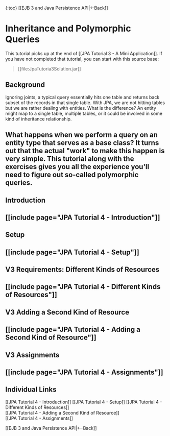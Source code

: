 {:toc}
[[EJB 3 and Java Persistence API|<-Back]]
# Inheritance and Polymorphic Queries
This tutorial picks up at the end of [[JPA Tutorial 3 - A Mini Application]]. If you have not completed that tutorial, you can start with this source base: 
> [[file:JpaTutoria3Solution.jar]]

## Background
Ignoring joints, a typical query essentially hits one table and returns back subset of the records in that single table. With JPA, we are not hitting tables but we are rather dealing with entities. What is the difference? An entity might map to a single table, multiple tables, or it could be involved in some kind of inheritance relationship.

What happens when we perform a query on an entity type that serves as a base class? It turns out that the actual "work" to make this happen is very simple. This tutorial along with the exercises gives you all the experience you'll need to figure out so-called polymorphic queries.
----
## Introduction
[[include page="JPA Tutorial 4 - Introduction"]]
----
## Setup
[[include page="JPA Tutorial 4 - Setup"]]
----
## V3 Requirements: Different Kinds of Resources
[[include page="JPA Tutorial 4 - Different Kinds of Resources"]]
----
## V3 Adding a Second Kind of Resource
[[include page="JPA Tutorial 4 - Adding a Second Kind of Resource"]]
----
## V3 Assignments
[[include page="JPA Tutorial 4 - Assignments"]]
----
## Individual Links
[[JPA Tutorial 4 - Introduction]]
[[JPA Tutorial 4 - Setup]]
[[JPA Tutorial 4 - Different Kinds of Resources]]   
[[JPA Tutorial 4 - Adding a Second Kind of Resource]]   
[[JPA Tutorial 4 - Assignments]]

[[EJB 3 and Java Persistence API|<--Back]]